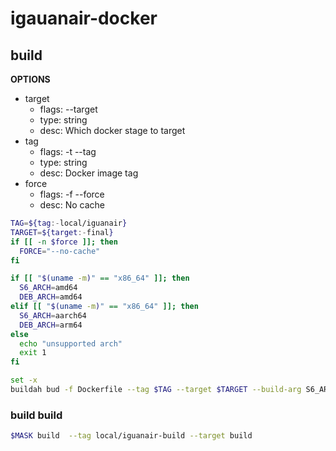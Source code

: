 # igauanair-docker

## build

**OPTIONS**
* target
  * flags: --target
  * type: string
  * desc: Which docker stage to target
* tag
  * flags: -t --tag
  * type: string
  * desc: Docker image tag
* force
  * flags: -f --force
  * desc: No cache


```bash
TAG=${tag:-local/iguanair}
TARGET=${target:-final}
if [[ -n $force ]]; then
  FORCE="--no-cache"
fi

if [[ "$(uname -m)" == "x86_64" ]]; then
  S6_ARCH=amd64
  DEB_ARCH=amd64
elif [[ "$(uname -m)" == "x86_64" ]]; then
  S6_ARCH=aarch64
  DEB_ARCH=arm64
else
  echo "unsupported arch"
  exit 1
fi

set -x
buildah bud -f Dockerfile --tag $TAG --target $TARGET --build-arg S6_ARCH=$S6_ARCH --build-arg DEB_ARCH=$DEB_ARCH $FORCE .
```

### build build

```bash
$MASK build  --tag local/iguanair-build --target build
```
